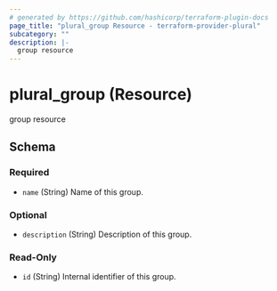 ```yaml
---
# generated by https://github.com/hashicorp/terraform-plugin-docs
page_title: "plural_group Resource - terraform-provider-plural"
subcategory: ""
description: |-
  group resource
---
```


# plural_group (Resource)

group resource



<!-- schema generated by tfplugindocs -->
## Schema

### Required

- `name` (String) Name of this group.

### Optional

- `description` (String) Description of this group.

### Read-Only

- `id` (String) Internal identifier of this group.
